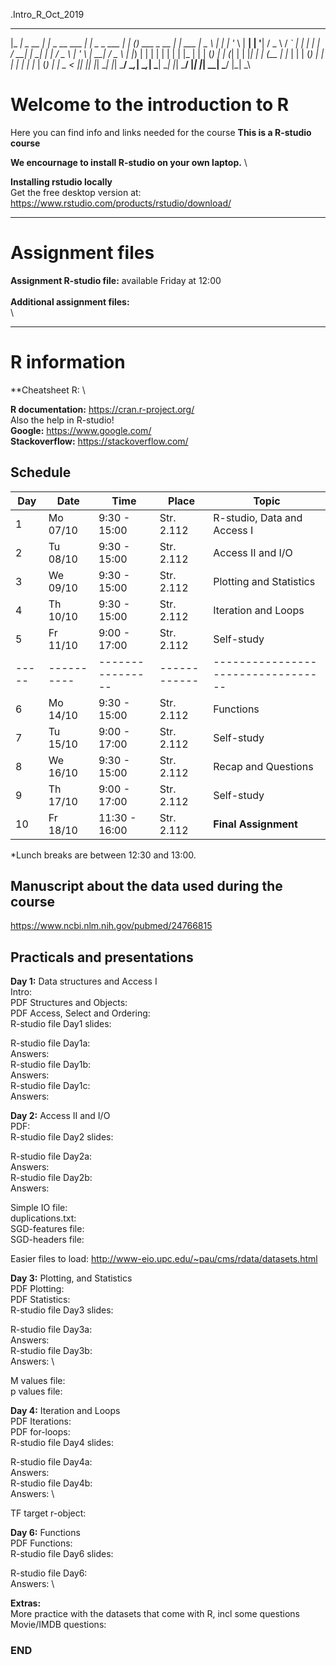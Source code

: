 .Intro_R_Oct_2019
  ___           _                        _                  _     _                     _               ____  
 |_ _|  _ __   | |_   _ __    ___     __| |  _   _    ___  | |_  (_)   ___    _ __     | |_    ___     |  _ \ 
  | |  | '_ \  | __| | '__|  / _ \   / _` | | | | |  / __| | __| | |  / _ \  | '_ \    | __|  / _ \    | |_) |
  | |  | | | | | |_  | |    | (_) | | (_| | | |_| | | (__  | |_  | | | (_) | | | | |   | |_  | (_) |   |  _ < 
 |___| |_| |_|  \__| |_|     \___/   \__,_|  \__,_|  \___|  \__| |_|  \___/  |_| |_|    \__|  \___/    |_| \_\

# Welcome to the introduction to R

Here you can find info and links needed for the course
**This is a R-studio course**

**We encournage to install R-studio on your own laptop.** \

**Installing rstudio locally**\
Get the free desktop version at:
https://www.rstudio.com/products/rstudio/download/


--------------------------------------------------------------------------------------
# Assignment files 

**Assignment R-studio file:** available Friday at 12:00 \
\
**Additional assignment files:** \
\


--------------------------------------------------------------------------------------

# R information

**Cheatsheet R: \

**R documentation:** https://cran.r-project.org/ \
Also the help in R-studio! \
**Google:** https://www.google.com/ \
**Stackoverflow:** https://stackoverflow.com/ 

## Schedule

| Day | Date     | Time           | Place      | Topic                            |
|-----|----------|----------------|------------|----------------------------------|
| 1   | Mo 07/10 |  9:30 - 15:00  | Str. 2.112 | R-studio, Data and Access I      |
| 2   | Tu 08/10 |  9:30 - 15:00  | Str. 2.112 | Access II and I/O                |
| 3   | We 09/10 |  9:30 - 15:00  | Str. 2.112 | Plotting and Statistics          |
| 4   | Th 10/10 |  9:30 - 15:00  | Str. 2.112 | Iteration and Loops              |
| 5   | Fr 11/10 |  9:00 - 17:00  | Str. 2.112 | Self-study			                  |
|-----|----------|----------------|------------|----------------------------------|
| 6   | Mo 14/10 |  9:30 - 15:00  | Str. 2.112 | Functions  			                |
| 7   | Tu 15/10 |  9:00 - 17:00  | Str. 2.112 | Self-study		                    |
| 8   | We 16/10 |  9:30 - 15:00  | Str. 2.112 | Recap and Questions		          |
| 9   | Th 17/10 |  9:00 - 17:00  | Str. 2.112 | Self-study		                    |
| 10  | Fr 18/10 |  11:30 - 16:00 | Str. 2.112 | **Final Assignment** 		        |


*Lunch breaks are between 12:30 and 13:00. 

## Manuscript about the data used during the course
https://www.ncbi.nlm.nih.gov/pubmed/24766815

## Practicals and presentations ###

**Day 1:** Data structures and Access I\
Intro:  \
PDF Structures and Objects: \
PDF Access, Select and Ordering:  \
R-studio file Day1 slides:  

R-studio file Day1a:  \
Answers:  \
R-studio file Day1b: \
Answers:  \
R-studio file Day1c: \
Answers: 
 

**Day 2:** Access II and I/O \
PDF:  \
R-studio file Day2 slides:  

R-studio file Day2a: \
Answers:  \
R-studio file Day2b:  \
Answers:  

Simple IO file:  \
duplications.txt:  \
SGD-features file: \
SGD-headers file:  

Easier files to load:  http://www-eio.upc.edu/~pau/cms/rdata/datasets.html 

**Day 3:** Plotting, and Statistics \
PDF Plotting: \
PDF Statistics: \
R-studio file Day3 slides:  

R-studio file Day3a: \
Answers: \
R-studio file Day3b: \
Answers: \

M values file: \
p values file: 

**Day 4:** Iteration and Loops \
PDF Iterations: \
PDF for-loops: \
R-studio file Day4 slides:

R-studio file Day4a: \
Answers: \
R-studio file Day4b: \
Answers: \

TF target r-object: 


**Day 6:** Functions \
PDF Functions: \
R-studio file Day6 slides:

R-studio file Day6: \
Answers: \


**Extras:** \
More practice with the datasets that come with R, incl some questions \
Movie/IMDB questions: 


### END
